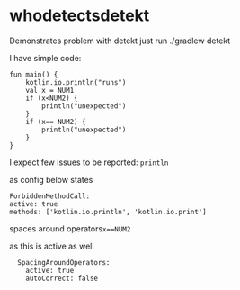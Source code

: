 # whodetectsdetekt

Demonstrates problem with detekt 
just run
./gradlew detekt

I have simple code: 
```
fun main() {
    kotlin.io.println("runs")
    val x = NUM1
    if (x<NUM2) {
        println("unexpected")
    }
    if (x== NUM2) {
        println("unexpected")
    }
}
```

I expect few issues to be reported:
`println `

as config below states

```
ForbiddenMethodCall:
active: true
methods: ['kotlin.io.println', 'kotlin.io.print']
```

spaces around operators`x==NUM2`

as this is active as well
```
  SpacingAroundOperators:
    active: true
    autoCorrect: false
```
